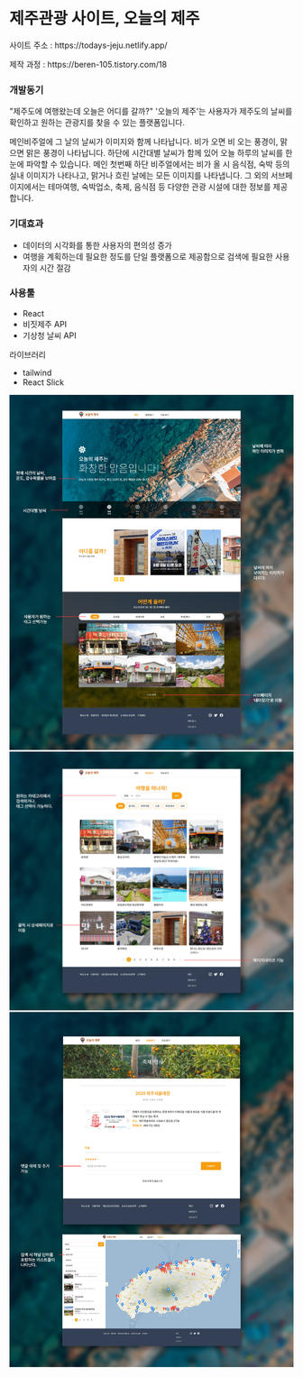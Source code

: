 <h1>제주관광 사이트, 오늘의 제주</h1>

<p>사이트 주소 : https://todays-jeju.netlify.app/</p>
<p>제작 과정 : https://beren-105.tistory.com/18</p>

<h3>개발동기</h3>
"제주도에 여행왔는데 오늘은 어디를 갈까?"
'오늘의 제주'는 사용자가 제주도의 날씨를 확인하고 원하는 관광지를 찾을 수 있는 플랫폼입니다.

메인비주얼에 그 날의 날씨가 이미지와 함께 나타납니다. 비가 오면 비 오는 풍경이, 맑으면 맑은 풍경이 나타납니다. 하단에 시간대별 날씨가 함께 있어 오늘 하루의 날씨를 한눈에 파악할 수 있습니다.
메인 첫번째 하단 비주얼에서는 비가 올 시 음식점, 숙박 등의 실내 이미지가 나타나고, 맑거나 흐린 날에는 모든 이미지를 나타냅니다.
그 외의 서브페이지에서는 테마여행, 숙박업소, 축제, 음식점 등 다양한 관광 시설에 대한 정보를 제공합니다.

<h3>기대효과</h3>
<ul>
    <li>데이터의 시각화를 통한 사용자의 편의성 증가</li>
    <li>여행을 계획하는데 필요한 정도를 단일 플랫폼으로 제공함으로 검색에 필요한 사용자의 시간 절감</li>
</ul>

<h3>사용툴</h3>
<ul>
    <li>React</li>
    <li>비짓제주 API</li>
    <li>기상청 날씨 API</li>
</ul>

라이브러리
<ul>
    <li>tailwind</li>
    <li>React Slick</li>
</ul>

<img src="./img/오늘의제주1.jpg" alt="오늘의 제주 목업1">
<img src="./img/오늘의제주2.jpg" alt="오늘의 제주 목업2">
<img src="./img/오늘의제주3.jpg" alt="오늘의 제주 목업3">